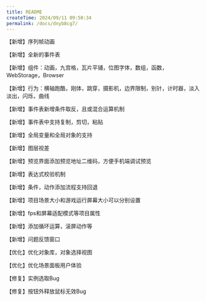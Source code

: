 ```yaml
---
title: README
createTime: 2024/09/11 09:50:34
permalink: /docs/dnyb8cg7/
---
```

【新增】序列帧动画

【新增】全新的事件表

【新增】组件：动画，九宫格，瓦片平铺，位图字体，数组，函数，WebStorage，Browser

【新增】行为：横轴跑酷，刚体，跳穿，摄影机，边界限制，别针，计时器，淡入淡出，闪烁，曲线

【新增】事件表新增条件取反，且或混合运算机制

【新增】事件表中支持复制，剪切，粘贴

【新增】全局变量和全局对象的支持

【新增】图层视差

【新增】预览界面添加预览地址二维码，方便手机端调试预览

【新增】表达式校验机制

【新增】条件，动作添加流程支持回退

【新增】项目场景大小和游戏运行屏幕大小可以分别设置

【新增】fps和屏幕适配模式等项目属性

【新增】添加循环运算，滚屏动作等

【新增】问题反馈窗口

【优化】优化对象库，对象选择视图

【优化】优化场景面板用户体验

【修复】实例选取Bug

【修复】按钮外释放鼠标无效Bug
